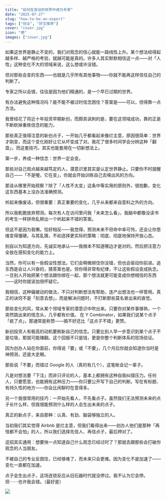 ```yaml
---
title: "如何在变动的世界中成为专家"
date: "2025-07-27"
slug: "how-to-be-an-expert"
tags: ["创业", "好文推荐"]
cover: "cover.jpg"
icon: "😎"
images: ["cover.jpg"]
---
```

如果这世界是静止不变的，我们对观念的信心就能一路线性上升。某个想法经得起越多样、越严格的考验，就越可能是真的。许多人其实默默相信这一点——对「人性」这种变化不大的领域来说，这么想或许没错。



但对那些会变的东西——也就是几乎所有其他事物——你就不能再这样信任自己的判断了。



专家之所以会错，往往是因为他们精通的，是一个早已过期的世界。



有办法避免这种情况吗？能不能不被过时信念困住？答案是——可以，但得靠一点方法。



我曾经花了将近十年投资早期新创，而颇具讽刺的是，要在这领域成功，靠的正是不断砍掉重练信念的能力。



那些真正值得注意的新创点子，一开始几乎都看起来像烂主意，原因很简单：世界才刚变，而这个变化刚好让它从坏变成了对。我花了很多时间学会分辨这种「翻盘」，而这套技巧，其实也能套用在一切新想法上。



第一步，养成一种信念：世界一定会变。



那些对自己观点越来越笃定的人，潜意识里其实是认定世界静止。只要你不时提醒自己——「不是喔，它在变」，你就会开始训练自己去嗅出风的方向。



那该从哪里开始观察？除了「人性不太变」这条中等实用的原则外，很抱歉，变化这东西基本上没办法准确预测。



听起来像废话，但很重要：真正重要的变化，几乎从来都来自意料之外的方向。



所以我乾脆放弃预测。每次有人在访问里问我「未来怎么看」，我脑中都像没读书的考生一样拼命乱掰出一个听起来不错的答案。



但这不是因为我懒。恰好相反——我觉得，预测未来不但命中率可怜，还会让你思维变得僵硬。与其乱猜，不如选择更实际的策略：彻底、彻底地保持开放心态。



别自以为知道方向，先诚实地承认——我根本不知道哪边才是对的。然后把注意力全放在感知变化的能力上。



当然，你可以有一些假设性想法。它们会稍微绑住你没错，但也会驱动你前进。追东西是会让人兴奋的，猜答案也是。但你得非常有纪律，不让这些假设变成执念。
一旦别人开始把某个想法跟你绑在一起，那个想法就更可能变成你想相信的东西——这时你就该加倍怀疑它。



我相信，这种偏被动的做法，不只对判断想法有帮助，连产出想法也一样管用。真正的诀窍不是「刻意去想」，而是解决问题时，不打断那些莫名冒出来的直觉。



那些变化的风，常从某个领域专家的潜意识中吹出来。只要你对某件事够熟，一个突然跳出来的怪念头，几乎都有价值。
在 Y Combinator，如果我们说某个点子「疯了点」，那通常是称赞——搞不好还比「这点子不错」更赞。



新创投资人有极高的动机要刷新自己的信念。只要比别人早一步意识到某个点子不是垃圾，那就可能赚翻。这个回报不只是钱，更是你整个判断体系的现场验证。



因为创办人站在你面前，你得说「要」或「不要」，几个月后你就会知道你当时是神预测，还是大走眼。



那些说「不要」而错过 Google 的人（真的有几个），这笔帐会记一辈子。



凡是对想法要「下注」而非只评论的人，基本上都拥有这种自我纠错压力。任何人，只要愿意，也能拥有这种压力——你只要公开写下自己的判断。写在有标题、有持久性的地方——你会比闲聊时在意得多。



另一个我很常用的技巧：一开始先看人，不先看点子。虽然我们无法预测未来的点子长什么样，但我很能预测什么样的人会生出未来的点子。



真正的新点子，来自那种：认真、有劲、脑袋够独立的人。



当初我们其实觉得 Airbnb 是烂主意，但我们看得出来——创办人他们是那种「再怪都不会怕」的人，所以我们选择先信人、再信点子，最后押对了。



这招其实通用：想要快一点知道自己什么观念已经过时了？那就去跟那些会打破你观念的人当朋友。



不被自己的专业反困住，已经够难了，而未来只会更难。因为变化不是加速了——变化一直都在加速。



点子会生出点子，这场连锁反应从旧石器时代就没停过。我不认为它会停。
但⋯⋯也许我会错。（最好是）




![](https://prod-files-secure.s3.us-west-2.amazonaws.com/112d0858-5090-4d34-a606-b75eb8d65fd2/46476355-9cf3-4e99-9b7a-3531bc426380/1000202064.png?X-Amz-Algorithm=AWS4-HMAC-SHA256&X-Amz-Content-Sha256=UNSIGNED-PAYLOAD&X-Amz-Credential=ASIAZI2LB4665OIX7X5Q%2F20250901%2Fus-west-2%2Fs3%2Faws4_request&X-Amz-Date=20250901T130818Z&X-Amz-Expires=3600&X-Amz-Security-Token=IQoJb3JpZ2luX2VjEK3%2F%2F%2F%2F%2F%2F%2F%2F%2F%2FwEaCXVzLXdlc3QtMiJIMEYCIQC1cHuE2TkklVqG8A18unfeAKRz%2BGmxuuBBx398c%2FQZGwIhAOwx%2BvCv2L9HliZxmA6HS8rwu9Q6IqDg6UrazrhqjgfwKv8DCBYQABoMNjM3NDIzMTgzODA1IgyRVL3cCeg0RZQvBFgq3AOd34gioRkSWLKaIW1xq%2FFWFytSo31mLnEnqIIBHUA9H8pI9FPZTb0JfyyMniX89q%2Fol5MOfoJIzeIXhgZT2S3zssc%2B4qMTqmitq7QJiAI5BekAF5tII7bl0VqsTONojp4%2FQnyLTQ8HsdKvX7b863qVP8eD6gwg6MvbyNqXKTgRGyv4PD%2FvbMzyRjt705w8aNsftKLg9zIGcUU0eyvWuANcsjeAjCfaHr8sDsW8eJlVHilkiSqHrFO700FeNvnn9ITinuH2YkUuw8QlFy8LQJfLrm4hf%2Fiboefi8wwQBdHEDeUS%2BNCMTG2%2BkyuH2fPnoV8t1e7dcDcFLMywQX2E71U3k7yiiudXQmVDYl7E%2B6ucJmuoccPjWIOQHFE8jnLLoFEQCk1njaf%2FHAMk1ORhkZyFUqH%2FiwFJqweJrQOp34EAOO5s0PqGwe%2FFsPzQdg5n9N%2FOH9KOKzebYESFyaU2rwyttSMw5BDq%2FezWByp3Vlxpf9xSbYKu3NEbsCyrtPOoVIyeDoI1QEzd7eTf6tNghPir5MnrunLC%2F7JYzzv5CbH%2Bz7RYcVdyS%2FXlNvCTzH%2BU%2FuFASzlP2K6juxpInCjgdLhx6R2N0VvniKmaT5JhcJyJsdd3Jgwl8uXJV%2B3ZUDCWqtbFBjqkAZYRqcUIhWDF5NNqHnwL1kSRuqyotXbu7mkPHyNKhpUbr%2Fh4w%2FDuwhTDK%2FCLM2fBg5ZwmXjMCiPGZUHnnVHta%2BbV2OscDsSyZiQ75c0U6b1AX7t2TqgS5JvgdmYmnDQQupf%2BudR4eaTuNBW%2Buw%2FJ6zKRL9%2Fj1QPyVFfOMB9TGgGpycV2NtQ4Kh1oNuVMswtZ314fBpp%2BjWgNVVAKAbyCxgF%2BfBJy&X-Amz-Signature=507a73ccd559fa9c667b53f50b2a741a1f63db2e8de2c2dc19c09f71ad5e049b&X-Amz-SignedHeaders=host&x-amz-checksum-mode=ENABLED&x-id=GetObject)

